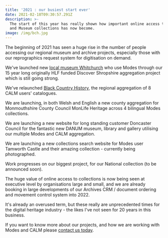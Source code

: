 ```yaml
---
title: '2021 : our busiest start ever'
date: 2021-02-18T09:30:57.291Z
description: >-
  The start of this year has really shown how important online access to Archive
  and Museum collections has now become.
image: /img/bch.jpg
---
```

The beginning of 2021 has seen a huge rise in the number of people accessing our regional museum and archive projects, especially those with our reprographics request system for digitisation on demand.

We've launched new [local museum Whitchurch](https://www.whitchurch-heritage.co.uk/) who use Modes through our 15 year long originally HLF funded Discover Shropshire aggregation project which is still going strong.

We've relaunched [Black Country History](https://www.blackcountryhistory.org/), the regional aggregation of 8 CALM users' catalogues.

We are launching, in both Welsh and English a new county aggregation for Monmouthshire County Council MonLife Heritage across 4 bilingual Modes collections.

We are launching a new website for long standing customer Doncaster Council for the fantastic new DANUM museum, library and gallery utilising our multiple Modes and CALM aggregation.

We are launching a new collections search website for Modes user Tamworth Castle and their amazing collection - currently being photographed.

Work progresses on our biggest project, for our National collection (to be announced soon).

The huge value of online access to collections is now being seen at executive level by organisations large and small, and we are already booking in large developments of our Archives CRM / document ordering and movement control system into 2022.

It's already an overused term, but these really are unprecedented times for the digital heritage industry - the likes I've not seen for 20 years in this business.  

If you want to know more about our projects, and how we are working with Modes and CALM please [contact us today](https://www.orangeleaf.com/contact/).
